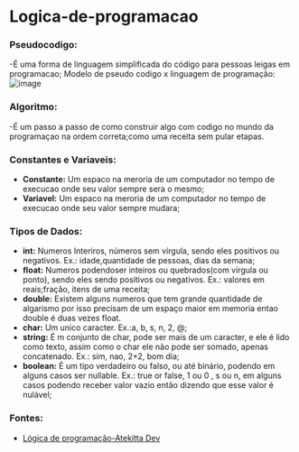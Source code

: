 # Logica-de-programacao

### Pseudocodigo:
-É uma forma de linguagem simplificada do código para pessoas leigas em programacao;
Modelo de pseudo codigo x linguagem de programação:
![image](https://github.com/RubensAlmeidaDev/Logica-de-programacao/assets/158529530/3d122af4-bdeb-4021-a03f-60ddf96c79db)

### Algoritmo:
-É um passo a passo de como construir algo com codigo no mundo da programaçao na ordem correta;como uma receita sem pular etapas.

### Constantes e Variaveis:
- **Constante:** Um espaco na meroria de um computador no tempo de execucao onde seu valor sempre sera o mesmo;
- **Variavel:** Um espaco na meroria de um computador no tempo de execucao onde seu valor sempre mudara;

### Tipos de Dados:
- **int:** Numeros Interiros, números sem vírgula, sendo eles positivos ou negativos. Ex.: idade,quantidade de pessoas, dias da semana;
- **float:** Numeros podendoser inteiros ou quebrados(com vírgula ou ponto), sendo eles sendo positivos ou negativos. Ex.: valores em reais;fração, itens de uma receita;
- **double:** Existem alguns numeros que tem grande quantidade de algarismo por isso precisam de um espaço maior em memoria entao double é duas vezes float.
- **char:** Um unico caracter. Ex.:a, b, s, n, 2, @;
- **string:** É m conjunto de char, pode ser mais de um caracter, e ele é lido como texto, assim como o char ele não pode ser somado, apenas concatenado. Ex.: sim, nao, 2+2, bom dia;
- **boolean:** É um tipo verdadeiro ou falso, ou até binário, podendo em alguns casos ser nullable. Ex.: true or false, 1 ou 0 , s ou n, em alguns casos podendo receber valor vazio então dizendo que esse valor é nulável;
### Fontes:
- [Lógica de programação-Atekitta Dev](https://www.youtube.com/watch?v=gMxQ8vxH9Vk&t=20s)
